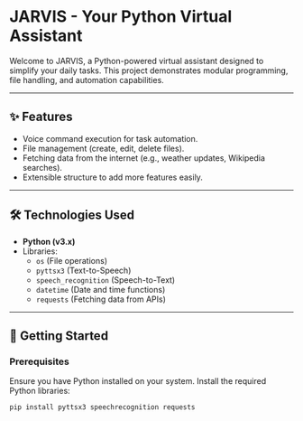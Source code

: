 # JARVIS - Your Python Virtual Assistant

Welcome to JARVIS, a Python-powered virtual assistant designed to simplify your daily tasks. This project demonstrates modular programming, file handling, and automation capabilities.

---

## ✨ Features

- Voice command execution for task automation.
- File management (create, edit, delete files).
- Fetching data from the internet (e.g., weather updates, Wikipedia searches).
- Extensible structure to add more features easily.

---

## 🛠️ Technologies Used

- **Python (v3.x)**
- Libraries:
  - `os` (File operations)
  - `pyttsx3` (Text-to-Speech)
  - `speech_recognition` (Speech-to-Text)
  - `datetime` (Date and time functions)
  - `requests` (Fetching data from APIs)

---

## 🚀 Getting Started

### Prerequisites
Ensure you have Python installed on your system. Install the required Python libraries:
```bash
pip install pyttsx3 speechrecognition requests
